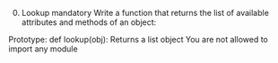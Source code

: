 0. Lookup
mandatory
Write a function that returns the list of available attributes and methods of an object:

Prototype: def lookup(obj):
Returns a list object
You are not allowed to import any module
